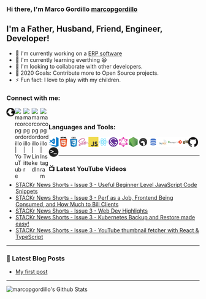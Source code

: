 ### Hi there, I'm Marco Gordillo [marcopgordillo][website]

## I'm a Father, Husband, Friend, Engineer, Developer!

- 🔭 I'm currently working on a [ERP software][website]
- 🌱 I'm currently learning everthing :satisfied:
- 👯 I'm looking to collaborate with other developers.
- 🥅 2020 Goals: Contribute more to Open Source projects.
- ⚡ Fun fact: I love to play with my children.

### Connect with me:

[<img align="left" alt="marcopgordillo.github.io" width="22px" src="https://raw.githubusercontent.com/iconic/open-iconic/master/svg/globe.svg" />][website]
[<img align="left" alt="marcopgordillo | YouTube" width="22px" src="https://cdn.jsdelivr.net/npm/simple-icons@v3/icons/youtube.svg" />][youtube]
[<img align="left" alt="marcopgordillo | Twitter" width="22px" src="https://cdn.jsdelivr.net/npm/simple-icons@v3/icons/twitter.svg" />][twitter]
[<img align="left" alt="marcopgordillo | LinkedIn" width="22px" src="https://cdn.jsdelivr.net/npm/simple-icons@v3/icons/linkedin.svg" />][linkedin]
[<img align="left" alt="marcopgordillo | Instagram" width="22px" src="https://cdn.jsdelivr.net/npm/simple-icons@v3/icons/instagram.svg" />][instagram]

<br />

### Languages and Tools:

[<img align="left" alt="Visual Studio Code" width="26px" src="https://raw.githubusercontent.com/github/explore/80688e429a7d4ef2fca1e82350fe8e3517d3494d/topics/visual-studio-code/visual-studio-code.png" />][webdevplaylist]
[<img align="left" alt="HTML5" width="26px" src="https://raw.githubusercontent.com/github/explore/80688e429a7d4ef2fca1e82350fe8e3517d3494d/topics/html/html.png" />][webdevplaylist]
[<img align="left" alt="CSS3" width="26px" src="https://raw.githubusercontent.com/github/explore/80688e429a7d4ef2fca1e82350fe8e3517d3494d/topics/css/css.png" />][cssplaylist]
[<img align="left" alt="Sass" width="26px" src="https://raw.githubusercontent.com/github/explore/80688e429a7d4ef2fca1e82350fe8e3517d3494d/topics/sass/sass.png" />][cssplaylist]
[<img align="left" alt="JavaScript" width="26px" src="https://raw.githubusercontent.com/github/explore/80688e429a7d4ef2fca1e82350fe8e3517d3494d/topics/javascript/javascript.png" />][jsplaylist]
[<img align="left" alt="React" width="26px" src="https://raw.githubusercontent.com/github/explore/80688e429a7d4ef2fca1e82350fe8e3517d3494d/topics/react/react.png" />][reactplaylist]
[<img align="left" alt="Gatsby" width="26px" src="https://raw.githubusercontent.com/github/explore/e94815998e4e0713912fed477a1f346ec04c3da2/topics/gatsby/gatsby.png" />][webdevplaylist]
[<img align="left" alt="GraphQL" width="26px" src="https://raw.githubusercontent.com/github/explore/80688e429a7d4ef2fca1e82350fe8e3517d3494d/topics/graphql/graphql.png" />][webdevplaylist]
[<img align="left" alt="Node.js" width="26px" src="https://raw.githubusercontent.com/github/explore/80688e429a7d4ef2fca1e82350fe8e3517d3494d/topics/nodejs/nodejs.png" />][webdevplaylist]
[<img align="left" alt="Deno" width="26px" src="https://raw.githubusercontent.com/github/explore/361e2821e2dea67711cde99c9c40ed357061cf27/topics/deno/deno.png" />][webdevplaylist]
[<img align="left" alt="SQL" width="26px" src="https://raw.githubusercontent.com/github/explore/80688e429a7d4ef2fca1e82350fe8e3517d3494d/topics/sql/sql.png" />][webdevplaylist]
[<img align="left" alt="MySQL" width="26px" src="https://raw.githubusercontent.com/github/explore/80688e429a7d4ef2fca1e82350fe8e3517d3494d/topics/mysql/mysql.png" />][webdevplaylist]
[<img align="left" alt="MongoDB" width="26px" src="https://raw.githubusercontent.com/github/explore/80688e429a7d4ef2fca1e82350fe8e3517d3494d/topics/mongodb/mongodb.png" />][webdevplaylist]
[<img align="left" alt="Git" width="26px" src="https://raw.githubusercontent.com/github/explore/80688e429a7d4ef2fca1e82350fe8e3517d3494d/topics/git/git.png" />][webdevplaylist]
[<img align="left" alt="GitHub" width="26px" src="https://raw.githubusercontent.com/github/explore/78df643247d429f6cc873026c0622819ad797942/topics/github/github.png" />][webdevplaylist]
[<img align="left" alt="HTML5" width="26px" src="https://raw.githubusercontent.com/github/explore/80688e429a7d4ef2fca1e82350fe8e3517d3494d/topics/terminal/terminal.png" />][webdevplaylist]

<br />
<br />

---

### 📺 Latest YouTube Videos
<!-- YOUTUBE:START -->
- [STACKr News Shorts - Issue 3 - Useful Beginner Level JavaScript Code Snippets](https://www.youtube.com/watch?v=t57IZ0lP0mY)
- [STACKr News Shorts - Issue 3 - Perf as a Job, Frontend Being Consumed, and How Much to Bill Clients](https://www.youtube.com/watch?v=STtPjRrF9s0)
- [STACKr News Shorts - Issue 3 - Web Dev Highlights](https://www.youtube.com/watch?v=MnqIcetrBTI)
- [STACKr News Shorts - Issue 3 - Kubernetes Backup and Restore made easy!](https://www.youtube.com/watch?v=M9M0mVWAft8)
- [STACKr News Shorts - Issue 3 - YouTube thumbnail fetcher with React & TypeScript](https://www.youtube.com/watch?v=_fx3nfYIeXU)
<!-- YOUTUBE:END -->

---

### 📕 Latest Blog Posts
<!-- BLOG-POST-LIST:START -->
- [My first post](https://dev.to/marcopgordillo/my-first-post-27n9)
<!-- BLOG-POST-LIST:END -->

---

<img align="left" alt="marcopgordillo's Github Stats" src="https://github-readme-stats.vercel.app/api?username=marcopgordillo&show_icons=true&hide_border=true" />

[website]: https://marcopgordillo.github.io
[twitter]: https://twitter.com/marcopgordillo
[youtube]: https://youtube.com/marcopgordillo
[instagram]: https://instagram.com/marcopgordillo
[linkedin]: https://linkedin.com/in/marcopgordillo
[webdevplaylist]: https://www.youtube.com/playlist?list=PLkwxH9e_vrAJ0WbEsFA9W3I1W-g_BTsbt
[jsplaylist]: https://www.youtube.com/playlist?list=PLkwxH9e_vrALRJKu7wfXby3MKeflhTu6B
[cssplaylist]: https://www.youtube.com/playlist?list=PLkwxH9e_vrALSdvZuEh6gqQdmDoDIoqz4
[reactplaylist]: https://www.youtube.com/playlist?list=PLkwxH9e_vrAK4TdffpxKY3QGyHCpxFcQ0
